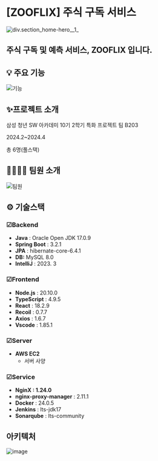 #  [ZOOFLIX] 주식 구독 서비스
![div.section_home-hero__1_](/uploads/e3ae7cc0243d12bb0ff9c7c807eb0d2e/div.section_home-hero__1_.png)


## 주식 구독 및 예측 서비스, ZOOFLIX 입니다.

## 💡 주요 기능
![기능](/uploads/de7bc9a9b014564c94516d5cb36132ce/기능.png)


## ✨프로젝트 소개
삼성 청년 SW 아카데미 10기 2학기 특화 프로젝트 팀 B203

2024.2~2024.4

총 6명(풀스택)

## 👨‍👩‍👧‍👦 팀원 소개
![팀원](/uploads/59e70a144426b0377726dc50092a8d5d/팀원.PNG)

## ⚙ 기술스택

### ☑Backend

- **Java** : Oracle Open JDK 17.0.9
- **Spring Boot** : 3.2.1
- **JPA** : hibernate-core-6.4.1
- **DB:** MySQL 8.0
- **IntelliJ** : 2023. 3

### ☑Frontend

- **Node.js** : 20.10.0
- **TypeScript** : 4.9.5
- **React** : 18.2.9
- **Recoil** : 0.7.7
- **Axios** : 1.6.7
- **Vscode** : 1.85.1

### ☑Server

- **AWS EC2**
    - 서버 사양

### ☑Service

- **NginX : 1.24.0**
- **nginx-proxy-manager** : 2.11.1
- **Docker** : 24.0.5
- **Jenkins** : lts-jdk17
- **Sonarqube** : lts-community

## 아키텍처
![image](/uploads/9da3a4e5ff4e00fab2578d260df45a84/image.png)


